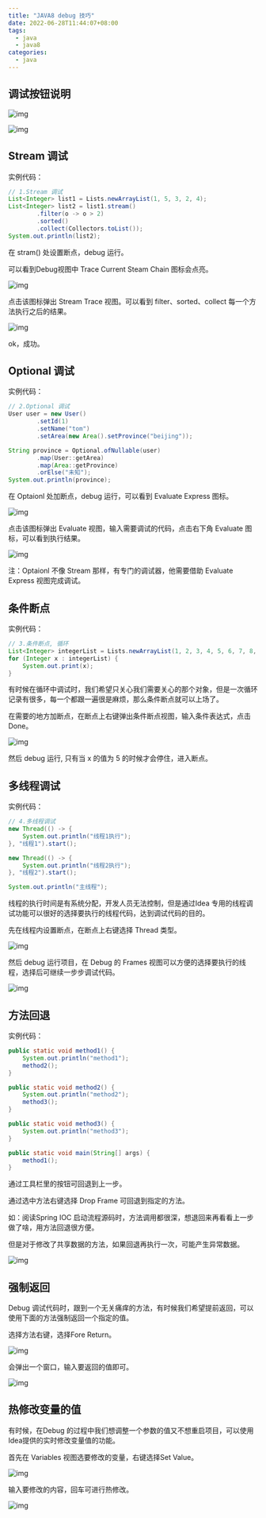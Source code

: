 ```yaml
---
title: "JAVA8 debug 技巧"
date: 2022-06-28T11:44:07+08:00
tags:
  - java
  - java8
categories:
  - java
---
```

## 调试按钮说明

![img](https://raw.gitmirror.com/telzhou618/images/main/img/1630499068947-f460c3fd-c3ef-4491-afe3-2b634262a20e.png)

![img](https://raw.gitmirror.com/telzhou618/images/main/img/1630499070530-c0c628e6-7a56-444a-a191-0ba3dd980a24.png)

## Stream 调试

实例代码：

```java
// 1.Stream 调试
List<Integer> list1 = Lists.newArrayList(1, 5, 3, 2, 4);
List<Integer> list2 = list1.stream()
        .filter(o -> o > 2)
        .sorted()
        .collect(Collectors.toList());
System.out.println(list2);
```

在 stram() 处设置断点，debug 运行。

可以看到Debug视图中 Trace Current Steam Chain 图标会点亮。

![img](https://raw.gitmirror.com/telzhou618/images/main/img/1630499069843-06f36ac6-8d74-4221-ae28-635c665d27aa.png)

点击该图标弹出 Stream Trace 视图。可以看到 filter、sorted、collect 每一个方法执行之后的结果。

![img](https://raw.gitmirror.com/telzhou618/images/main/img/1630499069429-3bd7b09b-29c4-4d9f-9afd-07fcbc008a91.png)

ok，成功。



## Optional 调试

实例代码：

```java
// 2.Optional 调试
User user = new User()
        .setId(1)
        .setName("tom")
        .setArea(new Area().setProvince("beijing"));

String province = Optional.ofNullable(user)
        .map(User::getArea)
        .map(Area::getProvince)
        .orElse("未知");
System.out.println(province);
```

在 Optaionl 处加断点，debug 运行，可以看到 Evaluate Express 图标。

![img](https://raw.gitmirror.com/telzhou618/images/main/img/1630499069962-409b0f79-b58e-45ca-8bf6-c44b21b7a783.png)

点击该图标弹出 Evaluate 视图，输入需要调试的代码，点击右下角 Evaluate 图标，可以看到执行结果。

![img](https://raw.gitmirror.com/telzhou618/images/main/img/1630499070454-e069bfaa-cb0a-4152-b548-0aefc97c62b5.png)

注：Optaionl 不像 Stream 那样，有专门的调试器，他需要借助 Evaluate Express 视图完成调试。



## 条件断点

实例代码：

```java
// 3.条件断点, 循环
List<Integer> integerList = Lists.newArrayList(1, 2, 3, 4, 5, 6, 7, 8, 9, 10);
for (Integer x : integerList) {
    System.out.print(x);
}
```



有时候在循环中调试时，我们希望只关心我们需要关心的那个对象，但是一次循环记录有很多，每一个都跟一遍很是麻烦，那么条件断点就可以上场了。

在需要的地方加断点，在断点上右键弹出条件断点视图，输入条件表达式，点击 Done。

![img](https://raw.gitmirror.com/telzhou618/images/main/img/1630499070871-4c1848d9-49ed-4759-b3d4-912fee6a369c.png)

然后 debug 运行, 只有当 x 的值为 5 的时候才会停住，进入断点。



## 多线程调试

实例代码：

```java
// 4.多线程调试
new Thread(() -> {
    System.out.println("线程1执行");
}, "线程1").start();

new Thread(() -> {
    System.out.println("线程2执行");
}, "线程2").start();

System.out.println("主线程");
```



线程的执行时间是有系统分配，开发人员无法控制，但是通过Idea 专用的线程调试功能可以很好的选择要执行的线程代码，达到调试代码的目的。

先在线程内设置断点，在断点上右键选择 Thread 类型。

![img](https://raw.gitmirror.com/telzhou618/images/main/img/1630499071776-c8742633-1c45-4780-a71f-6fa9427e412e.png)

然后 debug 运行项目，在 Debug 的 Frames 视图可以方便的选择要执行的线程，选择后可继续一步步调试代码。

![img](https://raw.gitmirror.com/telzhou618/images/main/img/1630499071948-a700a80a-9491-46eb-bb4b-c148aaa5108a.png)





## 方法回退

实例代码：

```java
public static void method1() {
    System.out.println("method1");
    method2();
}

public static void method2() {
    System.out.println("method2");
    method3();
}

public static void method3() {
    System.out.println("method3");
}

public static void main(String[] args) {
    method1();
}
```



通过工具栏里的按钮可回退到上一步。

通过选中方法右键选择 Drop Frame 可回退到指定的方法。

如：阅读Spring IOC 启动流程源码时，方法调用都很深，想退回来再看看上一步做了啥，用方法回退很方便。

但是对于修改了共享数据的方法，如果回退再执行一次，可能产生异常数据。

![img](https://raw.gitmirror.com/telzhou618/images/main/img/1630499072085-26b843ff-3385-4f6e-aa54-88e3dcef190b.png)

## 强制返回



Debug 调试代码时，跟到一个无关痛痒的方法，有时候我们希望提前返回，可以使用下面的方法强制返回一个指定的值。

选择方法右键，选择Fore Return。

![img](https://raw.gitmirror.com/telzhou618/images/main/img/1630499072434-c1a5e750-1f2b-4193-ade0-e716953dda9c.png)

会弹出一个窗口，输入要返回的值即可。

![img](https://raw.gitmirror.com/telzhou618/images/main/img/1630499072285-8f20cdd7-a4cd-45ac-be2a-52035c06cea3.png)

## 热修改变量的值

有时候，在Debug 的过程中我们想调整一个参数的值又不想重启项目，可以使用Idea提供的实时修改变量值的功能。

首先在 Variables 视图选要修改的变量，右键选择Set Value。

![img](https://raw.gitmirror.com/telzhou618/images/main/img/1630499073255-7299d943-bd91-4986-82fa-fef5d29db917.png)

输入要修改的内容，回车可进行热修改。

![img](https://raw.gitmirror.com/telzhou618/images/main/img/1630499073224-eaf43192-cce7-48ed-a617-cfd7a7572f56.png)